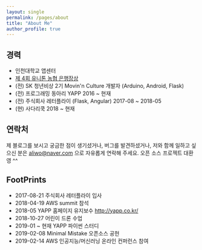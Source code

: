 ```yaml
---
layout: single
permalink: /pages/about
title: "About Me"
author_profile: true
---
```



## 경력
* 인천대학교 앱센터
* <a href="http://www.ebn.co.kr/news/view/875502" target="_blank"> 제 4회 유니톤 농협 은행장상 </a>
* (전) SK 청년비상 2기 Movin'n Culture 개발자 (Arduino, Android, Flask)
* (전) 프로그래밍 동아리 YAPP 2016 ~ 현재
* (전) 주식회사 레터플라이 (Flask, Angular) 2017-08 ~ 2018-05
* (현) 사다리쿡 2018 ~ 현재


## 연락처
제 블로그를 보시고 궁금한 점이 생기셨거나, 버그를 발견하셨거나, 저와 함께 일하고 싶으신 분은
<a href="mailto:aliwo@naver.com">aliwo@naver.com</a> 으로 자유롭게 연락해 주세요.
오픈 소스 프로젝트 대환영 ^^

## FootPrints
* 2017-08-21 주식회사 레터플라이 입사
* 2018-04-19 AWS summit 참석
* 2018-05 YAPP 홈페이지 유지보수 <a href="http://yapp.co.kr/" target="_blank">http://yapp.co.kr/</a>
* 2018-10-27 어린이 드론 수업
* 2019-01 ~ 현재 YAPP 파이썬 스터디
* 2019-02-08 Minimal Mistake 오픈소스 공헌
* 2019-02-14 AWS 인공지능/머신러닝 온라인 컨퍼런스 참여


